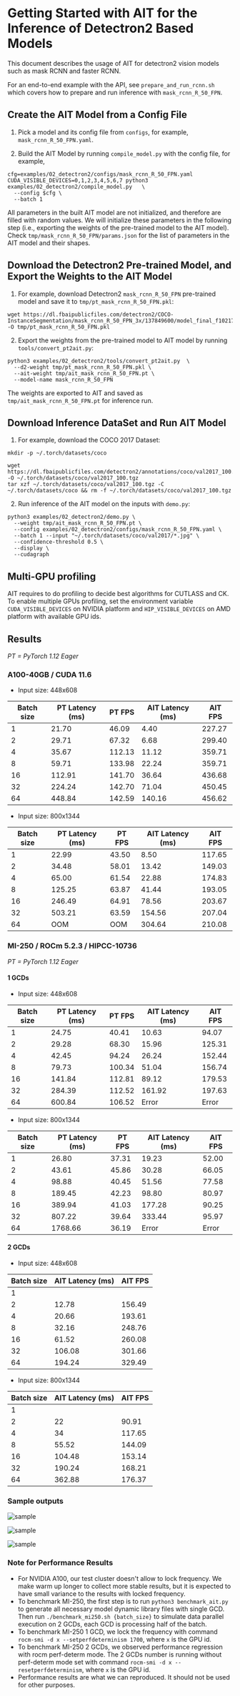 # Getting Started with AIT for the Inference of Detectron2 Based Models

This document describes the usage of AIT for detectron2 vision models such as mask RCNN and faster RCNN.

For an end-to-end example with the API, see `prepare_and_run_rcnn.sh` which covers how to prepare and run inference with `mask_rcnn_R_50_FPN`.

## Create the AIT Model from a Config File

1. Pick a model and its config file from `configs`, for example, `mask_rcnn_R_50_FPN.yaml`.

2. Build the AIT Model by running `compile_model.py` with the config file, for example,

```
cfg=examples/02_detectron2/configs/mask_rcnn_R_50_FPN.yaml
CUDA_VISIBLE_DEVICES=0,1,2,3,4,5,6,7 python3 examples/02_detectron2/compile_model.py   \
  --config $cfg \
  --batch 1
```

All parameters in the built AIT model are not initialized, and therefore are filled with random values. We will initialize these parameters in the following step (i.e., exporting the weights of the pre-trained model to the AIT model). Check `tmp/mask_rcnn_R_50_FPN/params.json` for the list of parameters in the AIT model and their shapes.

## Download the Detectron2 Pre-trained Model, and Export the Weights to the AIT Model

1. For example, download Detectron2 `mask_rcnn_R_50_FPN` pre-trained model and save it to `tmp/pt_mask_rcnn_R_50_FPN.pkl`:

```
wget https://dl.fbaipublicfiles.com/detectron2/COCO-InstanceSegmentation/mask_rcnn_R_50_FPN_3x/137849600/model_final_f10217.pkl -O tmp/pt_mask_rcnn_R_50_FPN.pkl
```

2. Export the weights from the pre-trained model to AIT model by running `tools/convert_pt2ait.py`:

```
python3 examples/02_detectron2/tools/convert_pt2ait.py  \
  --d2-weight tmp/pt_mask_rcnn_R_50_FPN.pkl \
  --ait-weight tmp/ait_mask_rcnn_R_50_FPN.pt \
  --model-name mask_rcnn_R_50_FPN
```

The weights are exported to AIT and saved as `tmp/ait_mask_rcnn_R_50_FPN.pt` for inference run.

## Download Inference DataSet and Run AIT Model

1. For example, download the COCO 2017 Dataset:

```
mkdir -p ~/.torch/datasets/coco

wget https://dl.fbaipublicfiles.com/detectron2/annotations/coco/val2017_100.tgz -O ~/.torch/datasets/coco/val2017_100.tgz
tar xzf ~/.torch/datasets/coco/val2017_100.tgz -C ~/.torch/datasets/coco && rm -f ~/.torch/datasets/coco/val2017_100.tgz
```

2. Run inference of the AIT model on the inputs with `demo.py`:

```
python3 examples/02_detectron2/demo.py \
  --weight tmp/ait_mask_rcnn_R_50_FPN.pt \
  --config examples/02_detectron2/configs/mask_rcnn_R_50_FPN.yaml \
  --batch 1 --input "~/.torch/datasets/coco/val2017/*.jpg" \
  --confidence-threshold 0.5 \
  --display \
  --cudagraph
```

## Multi-GPU profiling
AIT requires to do profiling to decide best algorithms for CUTLASS and CK.
To enable multiple GPUs profiling, set the environment variable `CUDA_VISIBLE_DEVICES` on NVIDIA platform and `HIP_VISIBLE_DEVICES` on AMD platform with available GPU ids.


## Results
_PT = PyTorch 1.12 Eager_
### A100-40GB / CUDA 11.6

- Input size: 448x608

| Batch size | PT Latency (ms) | PT FPS | AIT Latency (ms) | AIT FPS |
|------------|-----------------|--------|------------------|---------|
| 1          | 21.70           | 46.09  | 4.40             | 227.27  |
| 2          | 29.71           | 67.32  | 6.68             | 299.40  |
| 4          | 35.67           | 112.13 | 11.12            | 359.71  |
| 8          | 59.71           | 133.98 | 22.24            | 359.71  |
| 16         | 112.91          | 141.70 | 36.64            | 436.68  |
| 32         | 224.24          | 142.70 | 71.04            | 450.45  |
| 64         | 448.84          | 142.59 | 140.16           | 456.62  |

- Input size: 800x1344

| Batch size | PT Latency (ms) | PT FPS | AIT Latency (ms) | AIT FPS |
|------------|-----------------|--------|------------------|---------|
| 1          | 22.99           | 43.50  | 8.50             | 117.65  |
| 2          | 34.48           | 58.01  | 13.42            | 149.03  |
| 4          | 65.00           | 61.54  | 22.88            | 174.83  |
| 8          | 125.25          | 63.87  | 41.44            | 193.05  |
| 16         | 246.49          | 64.91  | 78.56            | 203.67  |
| 32         | 503.21          | 63.59  | 154.56           | 207.04  |
| 64         | OOM             | OOM    | 304.64           | 210.08  |


### MI-250 / ROCm 5.2.3 / HIPCC-10736
_PT = PyTorch 1.12 Eager_
#### 1 GCDs

- Input size: 448x608

| Batch size | PT Latency (ms) | PT FPS | AIT Latency (ms) | AIT FPS |
|------------|-----------------|--------|------------------|---------|
| 1          | 24.75           | 40.41  | 10.63            | 94.07   |
| 2          | 29.28           | 68.30  | 15.96            | 125.31  |
| 4          | 42.45           | 94.24  | 26.24            | 152.44  |
| 8          | 79.73           | 100.34 | 51.04            | 156.74  |
| 16         | 141.84          | 112.81 | 89.12            | 179.53  |
| 32         | 284.39          | 112.52 | 161.92           | 197.63  |
| 64         | 600.84          | 106.52 | Error            | Error   |

- Input size: 800x1344

| Batch size | PT Latency (ms) | PT FPS | AIT Latency (ms) | AIT FPS |
|------------|-----------------|--------|------------------|---------|
| 1          | 26.80           | 37.31  | 19.23            | 52.00   |
| 2          | 43.61           | 45.86  | 30.28            | 66.05   |
| 4          | 98.88           | 40.45  | 51.56            | 77.58   |
| 8          | 189.45          | 42.23  | 98.80            | 80.97   |
| 16         | 389.94          | 41.03  | 177.28           | 90.25   |
| 32         | 807.22          | 39.64  | 333.44           | 95.97   |
| 64         | 1768.66         | 36.19  | Error            | Error   |

#### 2 GCDs

- Input size: 448x608

| Batch size | AIT Latency (ms) | AIT FPS |
|------------|------------------|---------|
| 1          |                  |         |
| 2          | 12.78            | 156.49  |
| 4          | 20.66            | 193.61  |
| 8          | 32.16            | 248.76  |
| 16         | 61.52            | 260.08  |
| 32         | 106.08           | 301.66  |
| 64         | 194.24           | 329.49  |


- Input size: 800x1344

| Batch size | AIT Latency (ms) | AIT FPS |
|------------|------------------|---------|
| 1          |                  |         |
| 2          | 22               | 90.91   |
| 4          | 34               | 117.65  |
| 8          | 55.52            | 144.09  |
| 16         | 104.48           | 153.14  |
| 32         | 190.24           | 168.21  |
| 64         | 362.88           | 176.37  |


### Sample outputs

![sample](https://raw.githubusercontent.com/AITemplate/webdata/main/imgs/example_d2_1.jpg)

![sample](https://raw.githubusercontent.com/AITemplate/webdata/main/imgs/example_d2_2.jpg)

![sample](https://raw.githubusercontent.com/AITemplate/webdata/main/imgs/example_d2_3.jpg)


### Note for Performance Results

- For NVIDIA A100, our test cluster doesn't allow to lock frequency. We make warm up longer to collect more stable results, but it is expected to have small variance to the results with locked frequency.
- To benchmark MI-250, the first step is to run `python3 benchmark_ait.py` to generate all necessary model dynamic library files with single GCD. Then run `./benchmark_mi250.sh {batch_size}` to simulate data parallel execution on 2 GCDs, each GCD is processing half of the batch.
- To benchmark MI-250 1 GCD, we lock the frequency with command `rocm-smi -d x --setperfdeterminism 1700`, where `x` is the GPU id.
- To benchmark MI-250 2 GCDs, we observed performance regression with rocm perf-determ mode. The 2 GCDs number is running without perf-determ mode set with command `rocm-smi -d x --resetperfdeterminism`, where `x` is the GPU id.
- Performance results are what we can reproduced. It should not be used for other purposes.

